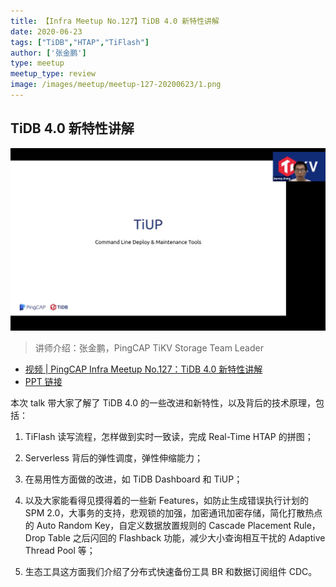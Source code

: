 ```yaml
---
title: 【Infra Meetup No.127】TiDB 4.0 新特性讲解
date: 2020-06-23
tags: ["TiDB","HTAP","TiFlash"]
author: ['张金鹏']
type: meetup
meetup_type: review
image: /images/meetup/meetup-127-20200623/1.png
---
```


## TiDB 4.0 新特性讲解

![张金鹏](media/meetup-127-20200623/1.png)

>讲师介绍：张金鹏，PingCAP TiKV Storage Team Leader

+ [视频 | PingCAP Infra Meetup No.127：TiDB 4.0 新特性讲解](https://www.bilibili.com/video/BV1vf4y117Nk)
+ [PPT 链接](https://github.com/pingcap/presentations/blob/master/Infra-Meetup/Infra-Meetup-127-%E5%BC%A0%E9%87%91%E9%B9%8F-Deep%20into%20TiDB%204.0%20.pdf)

本次 talk 带大家了解了 TiDB 4.0 的一些改进和新特性，以及背后的技术原理，包括：

1. TiFlash 读写流程，怎样做到实时一致读，完成 Real-Time HTAP 的拼图；

2. Serverless 背后的弹性调度，弹性伸缩能力；

3. 在易用性方面做的改进，如 TiDB Dashboard 和 TiUP；

4. 以及大家能看得见摸得着的一些新 Features，如防止生成错误执行计划的 SPM 2.0，大事务的支持，悲观锁的加强，加密通讯加密存储，简化打散热点的 Auto Random Key，自定义数据放置规则的 Cascade Placement Rule，Drop Table 之后闪回的 Flashback 功能，减少大小查询相互干扰的 Adaptive Thread Pool 等；

5. 生态工具这方面我们介绍了分布式快速备份工具 BR 和数据订阅组件 CDC。
